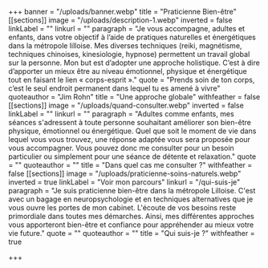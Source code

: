 +++
banner = "/uploads/banner.webp"
title = "Praticienne Bien-être"
[[sections]]
image = "/uploads/description-1.webp"
inverted = false
linkLabel = ""
linkurl = ""
paragraph = "Je vous accompagne, adultes et enfants, dans votre objectif à l’aide de pratiques naturelles et énergétiques dans la métropole lilloise. Mes diverses techniques (reiki, magnétisme, techniques chinoises, kinesiologie, hypnose) permettent un travail global sur la personne. Mon but est d’adopter une approche holistique. C’est à dire d’apporter un mieux être au niveau émotionnel, physique et énergétique tout en faisant le lien « corps-esprit »."
quote = "Prends soin de ton corps, c’est le seul endroit permanent dans lequel tu es amené à vivre"
quoteauthor = "Jim Rohn"
title = "Une approche globale"
withfeather = false
[[sections]]
image = "/uploads/quand-consulter.webp"
inverted = false
linkLabel = ""
linkurl = ""
paragraph = "Adultes comme enfants, mes séances s'adressent à toute personne souhaitant améliorer son bien-être physique, émotionnel ou énergétique. Quel que soit le moment de vie dans lequel vous vous trouvez, une réponse adaptée vous sera proposée pour vous accompagner. Vous pouvez donc me consulter pour un besoin particulier ou simplement pour une séance de détente et relaxation."
quote = ""
quoteauthor = ""
title = "Dans quel cas me consulter ?"
withfeather = false
[[sections]]
image = "/uploads/praticienne-soins-naturels.webp"
inverted = true
linkLabel = "Voir mon parcours"
linkurl = "/qui-suis-je"
paragraph = "Je suis praticienne bien-être dans la métropole Lilloise. C'est avec un bagage en neuropsychologie et en techniques alternatives que je vous ouvre les portes de mon cabinet. L'écoute de vos besoins reste primordiale dans toutes mes démarches. Ainsi, mes différentes approches vous apporteront bien-être et confiance pour appréhender au mieux votre vie future."
quote = ""
quoteauthor = ""
title = "Qui suis-je ?"
withfeather = true

+++

